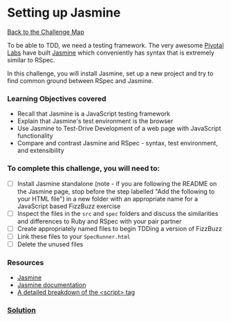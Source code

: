 # Setting up Jasmine

[Back to the Challenge Map](0_challenge_map.md)

To be able to TDD, we need a testing framework. The very awesome [Pivotal Labs](http://pivotal.io/labs) have built [Jasmine](https://github.com/Jasmine/jasmine) which conveniently has syntax that is extremely similar to RSpec.

In this challenge, you will install Jasmine, set up a new project and try to find common ground between RSpec and Jasmine.

### Learning Objectives covered
- Recall that Jasmine is a JavaScript testing framework
- Explain that Jasmine's test environment is the browser
- Use Jasmine to Test-Drive Development of a web page with JavaScript functionality
- Compare and contrast Jasmine and RSpec - syntax, test environment, and extensibility

### To complete this challenge, you will need to:

- [ ] Install Jasmine standalone (note - if you are following the README on the Jasmine page, stop before the step labelled "Add the following to your HTML file") in a new folder with an appropriate name for a JavaScript based FizzBuzz exercise
- [ ] Inspect the files in the `src` and `spec` folders and discuss the similarities and differences to Ruby and RSpec with your pair partner
- [ ] Create appropriately named files to begin TDDing a version of FizzBuzz 
- [ ] Link these files to your `SpecRunner.html`
- [ ] Delete the unused files

### Resources
- [Jasmine](https://github.com/jasmine/jasmine)
- [Jasmine documentation](http://jasmine.github.io/2.3/introduction.html)
- [A detailed breakdown of the &lt;script&gt; tag](http://www.sitepoint.com/a-detailed-breakdown-of-the-script-tag/)

### [Solution](solutions/2.md)
